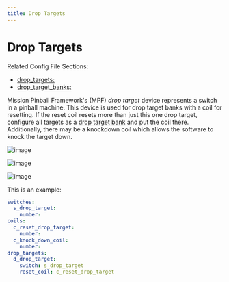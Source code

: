 ```yaml
---
title: Drop Targets
---
```


# Drop Targets


Related Config File Sections:

* [drop_targets:](../../../config/drop_targets.md)
* [drop_target_banks:](../../../config/drop_target_banks.md)

Mission Pinball Framework's (MPF) *drop target* device represents a
switch in a pinball machine. This device is used for drop target banks
with a coil for resetting. If the reset coil resets more than just this
one drop target, configure all targets as a
[drop target bank](drop_target_bank.md) and
put the coil there. Additionally, there may be a knockdown coil which
allows the software to knock the target down.

![image](../../images/drop_target_front.jpg)

![image](../../images/drop_target_side.jpg)

![image](../../images/drop_target_back.jpg)

This is an example:

``` yaml
switches:
  s_drop_target:
    number:
coils:
  c_reset_drop_target:
    number:
  c_knock_down_coil:
    number:
drop_targets:
  d_drop_target:
    switch: s_drop_target
    reset_coil: c_reset_drop_target
```
